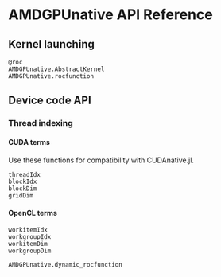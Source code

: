 # AMDGPUnative API Reference

## Kernel launching

```@docs
@roc
AMDGPUnative.AbstractKernel
AMDGPUnative.rocfunction
```

## Device code API

### Thread indexing

#### CUDA terms

Use these functions for compatibility with CUDAnative.jl.

```@docs
threadIdx
blockIdx
blockDim
gridDim
```

#### OpenCL terms
```@docs
workitemIdx
workgroupIdx
workitemDim
workgroupDim
```

```@docs
AMDGPUnative.dynamic_rocfunction
```


